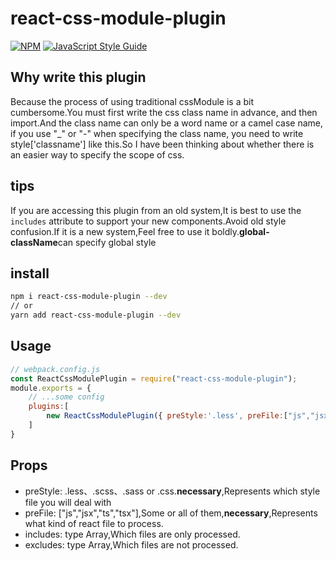 # react-css-module-plugin
[![NPM](https://img.shields.io/npm/v/react-css-module-plugin.svg)](https://www.npmjs.com/package/lazylist-react) [![JavaScript Style Guide](https://img.shields.io/badge/code_style-standard-brightgreen.svg)](https://standardjs.com)
## Why write this plugin
Because the process of using traditional cssModule is a bit cumbersome.You must first write the css class name in advance, and then import.And the class name can only be a word name or a camel case name, if you use "_" or "-" when specifying the class name, you need to write style['classname'] like this.So I have been thinking about whether there is an easier way to specify the scope of css.
## tips
If you are accessing this plugin from an old system,It is best to use the `includes` attribute to support your new components.Avoid old style confusion.If it is a new system,Feel free to use it boldly.**global-className**can specify global style
## install
```bash
npm i react-css-module-plugin --dev
// or
yarn add react-css-module-plugin --dev
```
## Usage
```js
// webpack.config.js
const ReactCssModulePlugin = require("react-css-module-plugin");
module.exports = {
    // ...some config
    plugins:[
        new ReactCssModulePlugin({ preStyle:'.less', preFile:["js","jsx"] })
    ]
}
```

## Props
* preStyle: .less、.scss、.sass or .css.**necessary**,Represents which style file you will deal with
* preFile: ["js","jsx","ts","tsx"],Some or all of them,**necessary**,Represents what kind of react file to process.
* includes: type Array,Which files are only processed.
* excludes: type Array,Which files are not processed.






